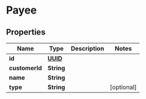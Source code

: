 

# Payee

## Properties

Name | Type | Description | Notes
------------ | ------------- | ------------- | -------------
**id** | [**UUID**](UUID.md) |  | 
**customerId** | **String** |  | 
**name** | **String** |  | 
**type** | **String** |  |  [optional]




